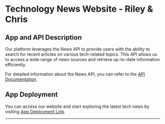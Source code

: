 # Technology News Website - Riley & Chris

## App and API Description

Our platform leverages the News API to provide users with the ability to search for recent articles on various tech-related topics. This API allows us to access a wide range of news sources and retrieve up-to-date information efficiently.

For detailed information about the News API, you can refer to the [API Documentation](https://newsapi.org/docs/endpoints/everything).

## App Deployment

You can access our website and start exploring the latest tech news by visiting [App Deployment Link](<(https://web-app-chris-riley-deploy-jarr.vercel.app/)https://web-app-chris-riley-deploy-jarr.vercel.app/>).

---

